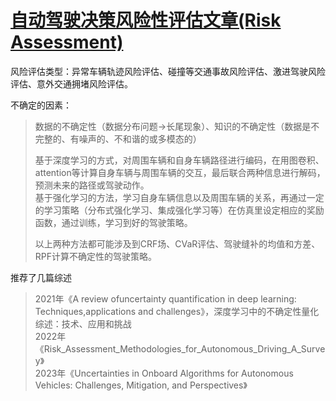 # [自动驾驶决策风险性评估文章(Risk Assessment)](https://zhuanlan.zhihu.com/p/653522020)
风险评估类型：异常车辆轨迹风险评估、碰撞等交通事故风险评估、激进驾驶风险评估、意外交通拥堵风险评估。  

不确定的因素：
> 数据的不确定性（数据分布问题->长尾现象）、知识的不确定性（数据是不完整的、有噪声的、不和谐的或多模态的）  
> 
> 基于深度学习的方式，对周围车辆和自身车辆路径进行编码，在用图卷积、attention等计算自身车辆与周围车辆的交互，最后联合两种信息进行解码，预测未来的路径或驾驶动作。  
> 基于强化学习的方法，学习自身车辆信息以及周围车辆的关系，再通过一定的学习策略（分布式强化学习、集成强化学习等）在仿真里设定相应的奖励函数，通过训练，学习到好的驾驶策略。  
> 
> 以上两种方法都可能涉及到CRF场、CVaR评估、驾驶缝补的均值和方差、RPF计算不确定性的驾驶策略。

推荐了几篇综述
> 2021年《A review ofuncertainty quantification in deep learning: Techniques,applications and challenges》，深度学习中的不确定性量化综述：技术、应用和挑战  
> 2022年《Risk_Assessment_Methodologies_for_Autonomous_Driving_A_Survey》  
> 2023年《Uncertainties in Onboard Algorithms for Autonomous Vehicles: Challenges, Mitigation, and Perspectives》

